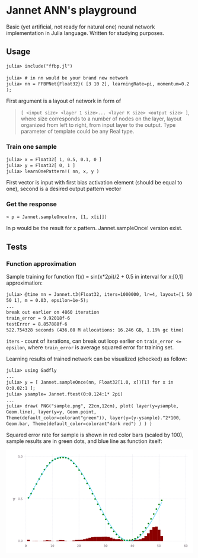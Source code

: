 # Jannet ANN's playground

 Basic (yet artificial, not ready for natural one) neural network implementation in Julia language. Written for studying purposes.

## Usage

```
julia> include("ffbp.jl")

julia> # in nn would be your brand new network
julia> nn = FFBPNet{Float32}( [3 10 2], learningRate=pi, momentum=0.2 );

```
First argument is a layout of network in form of 
> `[ <input size> <layer 1 size>... <layer K size> <output size> ]`,
where size corresponds to a number of nodes on the layer, layout organized from left to right, 
from input layer to the output. Type parameter of template could be any Real type.

### Train one sample
```
julia> x = Float32[ 1, 0.5, 0.1, 0 ]
julia> y = Float32[ 0, 1 ]
julia> learnOnePattern!( nn, x, y )
```
First vector is input with first bias activation element (should be equal to one), second is a desired output pattern vector

### Get the response
```
> p = Jannet.sampleOnce(nn, [1, x[i]])
```
In p would be the result for x pattern.  Jannet.sampleOnce! version exist.

## Tests

### Function approximation

Sample training for function f(x) = sin(x*2pi)/2 + 0.5 in interval for x:[0,1]  approximation:

```
julia> @time nn = Jannet.t3(Float32, iters=1000000, lr=4, layout=[1 50 50 1], m = 0.03, epsilon=1e-5);
...
break out earlier on 4860 iteration
train_error = 9.92018f-6
testError = 8.857888f-6
522.754328 seconds (436.08 M allocations: 16.246 GB, 1.19% gc time)
```
`iters` - count of iterations, can break out loop earlier on `train_error <= epsilon`, where `train_error` 
is average squared error for training set.

Learning results of trained network can be visualized (checked) as follow:
```
julia> using Gadfly
...
julia> y = [ Jannet.sampleOnce(nn, Float32[1.0, x])[1] for x in 0:0.02:1 ];
julia> ysample= Jannet.ftest(0:0.124:1* 2pi)
...
julia> draw( PNG("sample.png", 22cm,12cm), plot( layer(y=ysample, Geom.line), layer(y=y, Geom.point, Theme(default_color=colorant"green")), layer(y=(y-ysample).^2*100, Geom.bar, Theme(default_color=colorant"dark red") ) ) )
```
Squared error rate for sample is shown in red color bars (scaled by 100), sample results are in green dots, and blue line as function itself: 

![sample plot](sample.png)